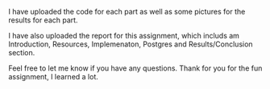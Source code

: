 I have uploaded the code for each part as well as some pictures for the results for each part. 

I have also uploaded the report for this assignment, which includs am Introduction, Resources, Implemenaton, Postgres and Results/Conclusion section. 

Feel free to let me know if you have any questions. Thank for you for the fun assignment, I learned a lot. 
